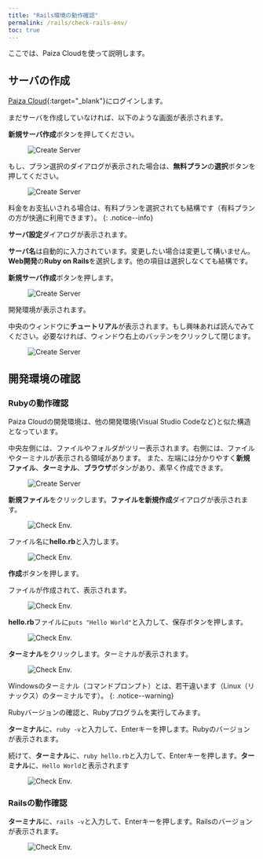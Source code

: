 ```yaml
---
title: "Rails環境の動作確認"
permalink: /rails/check-rails-env/
toc: true
---
```

ここでは、Paiza Cloudを使って説明します。

## サーバの作成
[Paiza Cloud](https://paiza.cloud/ja/){:target="_blank"}にログインします。

まだサーバを作成していなければ、以下のような画面が表示されます。

**新規サーバ作成**ボタンを押してください。

<figure>
  <img src="{{ '/assets/images/rails/03/create-server.png' | relative_url }}" alt="Create Server">
</figure>

もし、プラン選択のダイアログが表示された場合は、**無料プラン**の**選択**ボタンを押してください。

<figure>
  <img src="{{ '/assets/images/rails/03/create-server2.png' | relative_url }}" alt="Create Server">
</figure>

料金をお支払いされる場合は、有料プランを選択されても結構です（有料プランの方が快適に利用できます）。
{: .notice--info}

**サーバ設定**ダイアログが表示されます。

**サーバ名**は自動的に入力されています。変更したい場合は変更して構いません。
**Web開発**の**Ruby on Rails**を選択します。他の項目は選択しなくても結構です。

**新規サーバ作成**ボタンを押します。

<figure>
  <img src="{{ '/assets/images/rails/03/create-server3.png' | relative_url }}" alt="Create Server">
</figure>

開発環境が表示されます。

中央のウィンドウに**チュートリアル**が表示されます。もし興味あれば読んでみてください。必要なければ、ウィンドウ右上のバッテンをクリックして閉じます。

<figure>
  <img src="{{ '/assets/images/rails/03/create-server4.png' | relative_url }}" alt="Create Server">
</figure>


## 開発環境の確認

### Rubyの動作確認
Paiza Cloudの開発環境は、他の開発環境(Visual Studio Codeなど)と似た構造となっています。

中央左側には、ファイルやフォルダがツリー表示されます。右側には、ファイルやターミナルが表示される領域があります。
また、左端には分かりやすく**新規ファイル**、**ターミナル**、**ブラウザ**ボタンがあり、素早く作成できます。

<figure>
  <img src="{{ '/assets/images/rails/03/create-server5.png' | relative_url }}" alt="Create Server">
</figure>

**新規ファイル**をクリックします。**ファイルを新規作成**ダイアログが表示されます。

<figure>
  <img src="{{ '/assets/images/rails/03/check-env.png' | relative_url }}" alt="Check Env.">
</figure>

ファイル名に**hello.rb**と入力します。

<figure>
  <img src="{{ '/assets/images/rails/03/check-env2.png' | relative_url }}" alt="Check Env.">
</figure>

**作成**ボタンを押します。

ファイルが作成されて、表示されます。

<figure>
  <img src="{{ '/assets/images/rails/03/check-env3.png' | relative_url }}" alt="Check Env.">
</figure>

**hello.rb**ファイルに`puts "Hello World"`と入力して、保存ボタンを押します。

<figure>
  <img src="{{ '/assets/images/rails/03/check-env4.png' | relative_url }}" alt="Check Env.">
</figure>

**ターミナル**をクリックします。ターミナルが表示されます。

<figure>
  <img src="{{ '/assets/images/rails/03/check-env5.png' | relative_url }}" alt="Check Env.">
</figure>

Windowsのターミナル（コマンドプロンプト）とは、若干違います（Linux（リナックス）のターミナルです）。
{: .notice--warning}

Rubyバージョンの確認と、Rubyプログラムを実行してみます。

**ターミナル**に、`ruby -v`と入力して、Enterキーを押します。Rubyのバージョンが表示されます。

続けて、**ターミナル**に、`ruby hello.rb`と入力して、Enterキーを押します。**ターミナル**に、`Hello World`と表示されます

<figure>
  <img src="{{ '/assets/images/rails/03/check-env6.png' | relative_url }}" alt="Check Env.">
</figure>

### Railsの動作確認
**ターミナル**に、`rails -v`と入力して、Enterキーを押します。Railsのバージョンが表示されます。

<figure>
  <img src="{{ '/assets/images/rails/03/check-env7.png' | relative_url }}" alt="Check Env.">
</figure>
